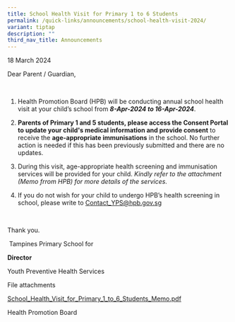```yaml
---
title: School Health Visit for Primary 1 to 6 Students
permalink: /quick-links/announcements/school-health-visit-2024/
variant: tiptap
description: ""
third_nav_title: Announcements
---
```

<p>18 March 2024</p>
<p></p>
<p>Dear Parent / Guardian,</p>
<p>&nbsp;</p>
<ol>
<li>
<p>Health Promotion Board (HPB) will be conducting annual school health visit
at your child’s school from <strong><em>8-Apr-2024 to 16-Apr-2024</em></strong>.</p>
</li>
<li>
<p><strong>Parents of Primary 1 and 5 students, please access the Consent Portal to update your child's medical information and provide consent</strong> to
receive the <strong>age-appropriate immunisations</strong> in the school.
No further action is needed if this has been previously submitted and there
are no updates.</p>
</li>
<li>
<p>During this visit, age-appropriate health screening and immunisation services
will be provided for your child. <em>Kindly refer to the attachment (Memo frrom HPB) for more details of the services.</em>
</p>
</li>
<li>
<p>If you do not wish for your child to undergo HPB’s health screening in
school, please write to <a href="mailto:Contact_YPS@hpb.gov.sg" rel="noopener noreferrer nofollow" target="_blank">Contact_YPS@hpb.gov.sg</a>
</p>
</li>
</ol>
<p>&nbsp;</p>
<p>Thank you.</p>
<p>&nbsp;Tampines Primary School for</p>
<p><strong>Director</strong>
</p>
<p>Youth Preventive Health Services</p>
<p></p>
<p>File attachments</p>
<p><a href="/files/2024/School_Health_Visit_for_Primary_1_to_6_Students_Memo.pdf" rel="noopener noreferrer nofollow" target="_blank">School_Health_Visit_for_Primary_1_to_6_Students_Memo.pdf</a>
</p>
<p>Health Promotion Board</p>